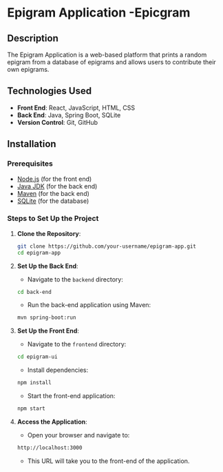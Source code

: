 # Epigram Application -Epicgram

## Description
The Epigram Application is a web-based platform that prints a random epigram from a database of epigrams and allows users to contribute their own epigrams.

## Technologies Used
- **Front End**: React, JavaScript, HTML, CSS
- **Back End**: Java, Spring Boot, SQLite
- **Version Control**: Git, GitHub

## Installation

### Prerequisites
- [Node.js](https://nodejs.org/en/download/) (for the front end)
- [Java JDK](https://www.oracle.com/java/technologies/javase-jdk11-downloads.html) (for the back end)
- [Maven](https://maven.apache.org/download.cgi) (for the back end)
- [SQLite](https://www.sqlite.org/download.html) (for the database)

### Steps to Set Up the Project

1. **Clone the Repository**:
   ```bash
   git clone https://github.com/your-username/epigram-app.git
   cd epigram-app

2. **Set Up the Back End**:
   - Navigate to the `backend` directory:
   ```bash
   cd back-end
   ```
   - Run the back-end application using Maven:
   ```bash
   mvn spring-boot:run
   ```

3. **Set Up the Front End**:
   - Navigate to the `frontend` directory:
   ```bash
   cd epigram-ui
   ```
   - Install dependencies:
   ```bash
   npm install
   ```
   - Start the front-end application:
   ```bash
   npm start
   ```

4. **Access the Application**:
   - Open your browser and navigate to:
   ```bash
   http://localhost:3000
   ```
   - This URL will take you to the front-end of the application.


